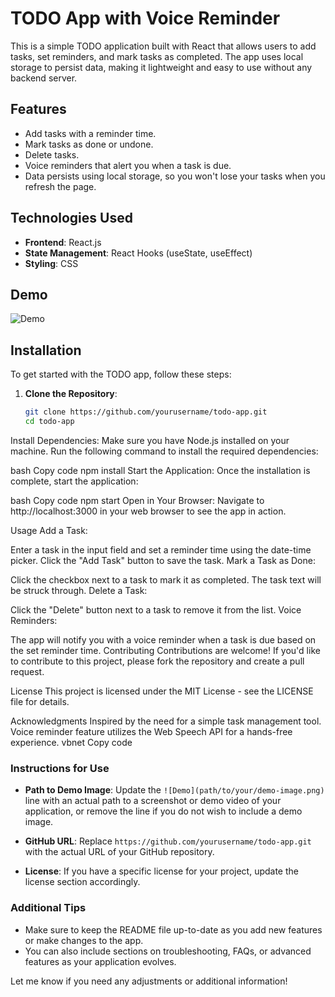 # TODO App with Voice Reminder

This is a simple TODO application built with React that allows users to add tasks, set reminders, and mark tasks as completed. The app uses local storage to persist data, making it lightweight and easy to use without any backend server.

## Features

- Add tasks with a reminder time.
- Mark tasks as done or undone.
- Delete tasks.
- Voice reminders that alert you when a task is due.
- Data persists using local storage, so you won't lose your tasks when you refresh the page.

## Technologies Used

- **Frontend**: React.js
- **State Management**: React Hooks (useState, useEffect)
- **Styling**: CSS

## Demo

![Demo](path/to/your/demo-image.png)  <!-- Add an image of your app or remove this line if not applicable -->

## Installation

To get started with the TODO app, follow these steps:

1. **Clone the Repository**:
   ```bash
   git clone https://github.com/yourusername/todo-app.git
   cd todo-app
Install Dependencies: Make sure you have Node.js installed on your machine. Run the following command to install the required dependencies:

bash
Copy code
npm install
Start the Application: Once the installation is complete, start the application:

bash
Copy code
npm start
Open in Your Browser: Navigate to http://localhost:3000 in your web browser to see the app in action.

Usage
Add a Task:

Enter a task in the input field and set a reminder time using the date-time picker.
Click the "Add Task" button to save the task.
Mark a Task as Done:

Click the checkbox next to a task to mark it as completed. The task text will be struck through.
Delete a Task:

Click the "Delete" button next to a task to remove it from the list.
Voice Reminders:

The app will notify you with a voice reminder when a task is due based on the set reminder time.
Contributing
Contributions are welcome! If you'd like to contribute to this project, please fork the repository and create a pull request.

License
This project is licensed under the MIT License - see the LICENSE file for details.

Acknowledgments
Inspired by the need for a simple task management tool.
Voice reminder feature utilizes the Web Speech API for a hands-free experience.
vbnet
Copy code

### Instructions for Use

- **Path to Demo Image**: Update the `![Demo](path/to/your/demo-image.png)` line with an actual path to a screenshot or demo video of your application, or remove the line if you do not wish to include a demo image.

- **GitHub URL**: Replace `https://github.com/yourusername/todo-app.git` with the actual URL of your GitHub repository.

- **License**: If you have a specific license for your project, update the license section accordingly.

### Additional Tips

- Make sure to keep the README file up-to-date as you add new features or make changes to the app.
- You can also include sections on troubleshooting, FAQs, or advanced features as your application evolves. 

Let me know if you need any adjustments or additional information!
